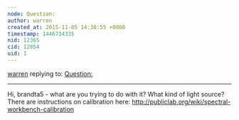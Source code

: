 ```yaml
---
node: Question: 
author: warren
created_at: 2015-11-05 14:38:55 +0000
timestamp: 1446734335
nid: 12365
cid: 12854
uid: 1
---
```




[warren](../profile/warren) replying to: [Question: ](../notes/brandta5/11-04-2015/question)

----
Hi, brandta5 - what are you trying to do with it? What kind of light source? There are instructions on calibration here: http://publiclab.org/wiki/spectral-workbench-calibration